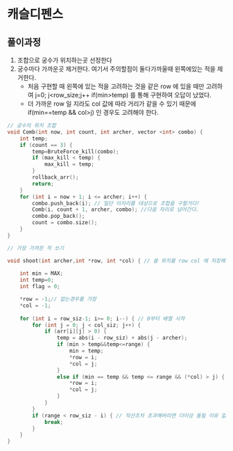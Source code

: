# 캐슬디펜스


## 풀이과정

1. 조합으로 궁수가 위치하는곳 선정한다
2. 궁수마다 가까운곳 제거한다. 여기서 주의할점이 둘다가까울때 왼쪽에있는 적을 제거한다.
   * 처음 구현할 때 왼쪽에 있는 적을 고려하는 것을 같은 row 에 있을 때만 고려하여 j=0; j<row_size;j++   if(min>temp) 를 통해 구현하여 오답이 났었다.
   * 더 가까운 row 일 지라도 col 값에 따라 거리가 같을 수 있기 때문에 if(min==temp && col>j) 인 경우도 고려해야 한다.

~~~C++
// 궁수의 위치 조합
void Comb(int now, int count, int archer, vector <int> combo) { 
	int temp;
	if (count == 3) {
		temp=BruteForce_kill(combo);
		if (max_kill < temp) {
			max_kill = temp;
		}
		rollback_arr();	
		return;
	}
	for (int i = now + 1; i <= archer; i++) {
		combo.push_back(i); // 일단 이자리를 대상으로 조합을 구할거다!
		Comb(i, count + 1, archer, combo); //다음 자리로 넘어간다.
		combo.pop_back();
		count = combo.size();
	}
}

// 가장 가까운 적 쏘기

void shoot(int archer,int *row, int *col) { // 쏠 위치를 row col 에 저장해서 보내자
	
	int min = MAX;
	int temp=0;
	int flag = 0;

	*row = -1;// 없는경우를 가정
	*col = -1;
	
	for (int i = row_siz-1; i>= 0; i--) { // 0부터 배열 시작
		for (int j = 0; j < col_siz; j++) {
			if (arr[i][j] > 0) {
				temp = abs(i - row_siz) + abs(j - archer);
				if (min > temp&&temp<=range) {
					min = temp;
					*row = i;
					*col = j;
				}
				else if (min == temp && temp <= range && (*col) > j) {
					*row = i;
					*col = j;
				}
			}
		}
		if (range < row_siz - i) { // 직선조차 초과해버리면 더이상 돌릴 이유 없음
			break;
		}
	}
}
~~~
